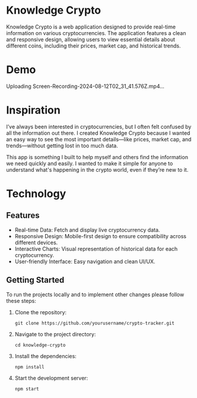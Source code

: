 # Knowledge Crypto

Knowledge Crypto is a web application designed to provide real-time information on various cryptocurrencies. The application features a clean and responsive design, allowing users to view essential details about different coins, including their prices, market cap, and historical trends.

# Demo



Uploading Screen-Recording-2024-08-12T02_31_41.576Z.mp4…



# Inspiration
I’ve always been interested in cryptocurrencies, but I often felt confused by all the information out there. I created Knowledge Crypto because I wanted an easy way to see the most important details—like prices, market cap, and trends—without getting lost in too much data.

This app is something I built to help myself and others find the information we need quickly and easily. I wanted to make it simple for anyone to understand what's happening in the crypto world, even if they’re new to it.

# Technology



## Features
- Real-time Data: Fetch and display live cryptocurrency data.
- Responsive Design: Mobile-first design to ensure compatibility across different devices.
- Interactive Charts: Visual representation of historical data for each cryptocurrency.
- User-friendly Interface: Easy navigation and clean UI/UX.


## Getting Started
To run the projects locally and to implement other changes please follow these steps:

1. Clone the repository:

    `git clone https://github.com/yourusername/crypto-tracker.git`
    
    
2. Navigate to the project directory:

    `cd knowledge-crypto`
  
3. Install the dependencies:

    `npm install`
    
4. Start the development server:

    `npm start` 

